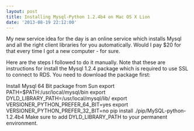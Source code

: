 ```yaml
---
layout: post
title: Installing Mysql-Python 1.2.4b4 on Mac OS X Lion
date: '2013-08-19 22:12:00'
---
```


My new service idea for the day is an online service which installs Mysql and all the right client libraries for you automatically. Would I pay $20 for that every time I got a new computer - for sure.

Here are the steps I followed to do it manually. Note that these are instructions for install the Mysql 1.2.4 package which is required to use SSL to connect to RDS. You need to download the package first:

Install Mysql 64 Bit package from Sun
export PATH=$PATH:/usr/local/mysql/bin
export DYLD_LIBRARY_PATH=/usr/local/mysql/lib/
export VERSIONER_PYTHON_PREFER_64_BIT=yes
export VERSIONER_PYTHON_PREFER_32_BIT=no
pip install ./pip/MySQL-python-1.2.4b4
Make sure to add DYLD_LIBRARY_PATH to your permanent environment.
 
